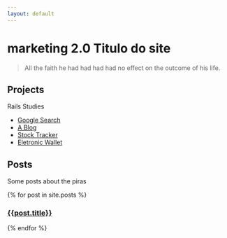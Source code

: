 ```yaml
---
layout: default
---
```

<h1 class="headline">marketing 2.0 Titulo do site</h1>


> All the faith he had had had had no effect on the outcome of his life.


## <a name="projects"></a> Projects

Rails Studies

 - [Google Search](https://thiagolu.github.io/alpha-webs/)
 - [A Blog](http://t-ls.herokuapp.com/)
 - [Stock Tracker](https://polar-shelf-96927.herokuapp.com/)
 - [Eletronic Wallet](https://personalf.herokuapp.com/)

## <a name="posts"></a> Posts

Some posts about the piras

{% for post in site.posts %}
<h3><a href="{{post.url | prepend: site.baseurl}}">{{post.title}}</a></h3>
{% endfor %}
